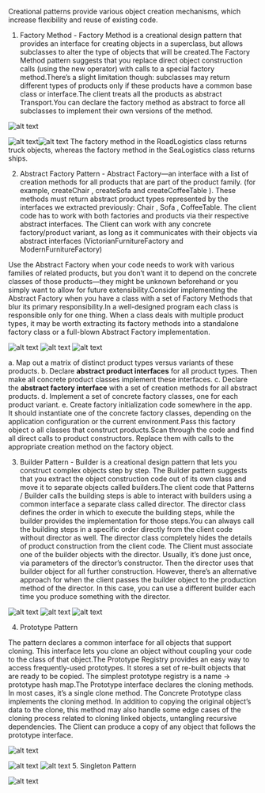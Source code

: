 Creational patterns provide various object creation mechanisms,
which increase flexibility and reuse of existing code.

1. Factory Method - Factory Method is a creational design pattern that provides an interface for creating objects in a superclass, but allows subclasses to alter the type of objects that will be created.The Factory Method pattern suggests that you replace direct object construction calls (using the new operator) with calls to a special factory method.There’s a slight limitation though: subclasses may return different types of products only if these products have a common base class or interface.The client treats all the products as abstract Transport.You can declare the factory method as abstract to force all subclasses to implement their own versions of the method.

![alt text](Creational/media/image.png)

![alt text](Creational/media/image-6.png)![alt text](Creational/media/image-11.png)
The factory method in the RoadLogistics class returns truck objects, whereas the factory method in the SeaLogistics class returns ships.

2. Abstract Factory Pattern - Abstract Factory—an interface with a list of creation methods for all products that are part of the product family. (for example, createChair , createSofa and createCoffeeTable ). These methods must return abstract product types represented by the interfaces we extracted previously: Chair , Sofa , CoffeeTable. The client code has to work with both factories and products via their respective abstract interfaces. The Client can work with any concrete factory/product variant, as long as it communicates with their objects via abstract interfaces (VictorianFurnitureFactory and ModernFurnitureFactory)

Use the Abstract Factory when your code needs to work with various families of related products, but you don’t want it to depend on the concrete classes of those products—they might be unknown beforehand or you simply want to allow for future extensibility.Consider implementing the Abstract Factory when you have a class with a set of Factory Methods that blur its primary responsibility.In a well-designed program each class is responsible only for one thing. When a class deals with multiple product types, it may be worth extracting its factory methods into a standalone factory class or a full-blown Abstract Factory implementation.

![alt text](Creational/media/image-1.png)
![alt text](Creational/media/image-10.png)
![alt text](Creational/media/image-12.png)

a. Map out a matrix of distinct product types versus variants of these products.
b. Declare **abstract product interfaces** for all product types. Then make all concrete product classes implement these interfaces.
c. Declare the **abstract factory interface** with a set of creation methods for all abstract products.
d. Implement a set of concrete factory classes, one for each product variant.
e. Create factory initialization code somewhere in the app. It should instantiate one of the concrete factory classes, depending on the application configuration or the current environment.Pass this factory object o all classes that construct products.Scan through the code and find all direct calls to product constructors. Replace them with calls to the appropriate creation method on the factory object.

3. Builder Pattern - Builder is a creational design pattern that lets you construct complex objects step by step. The Builder pattern suggests that you extract the object construction code out of its own class and move it to separate objects called builders.The client code that Patterns / Builder calls the building steps is able to interact with builders using a common interface a separate class called director. The director class defines the order in which to execute the building steps, while the builder provides the implementation for those steps.You can always call the building steps in a specific order  directly from the client code without director as well. The director class completely hides the details of product construction from the client code. The Client must associate one of the builder objects with the director. Usually, it’s done just once, via parameters of the director’s constructor. Then the director uses that builder object for all further construction. However, there’s an alternative approach for when the client passes the builder object to the production method of the director. In this case, you can use a different builder each time you produce something with the director.
 
![alt text](Creational/media/image-2.png)
![alt text](Creational/media/imageb13.png)
![alt text](Creational/media/imageb14.png)

4. Prototype Pattern

The pattern declares a common interface for all objects that support cloning. This interface lets you clone an object without coupling your code to the class of that object.The Prototype Registry provides an easy way to access frequently-used prototypes. It stores a set of re-built objects that are ready to be copied. The simplest prototype registry is a name → prototype hash map.The Prototype interface declares the cloning methods. In most cases, it’s a single clone method. The Concrete Prototype class implements the cloning method. In addition to copying the original object’s data to the clone, this method may also handle some edge cases of the cloning process related to cloning linked objects, untangling recursive dependencies. The Client can produce a copy of any object that follows the prototype interface.

![alt text](Creational/media/image15.png)

![alt text](Creational/media/image-3.png)
![alt text](Creational/media/image16.png)
5. Singleton Pattern

![alt text](Creational/media/image-4.png)
